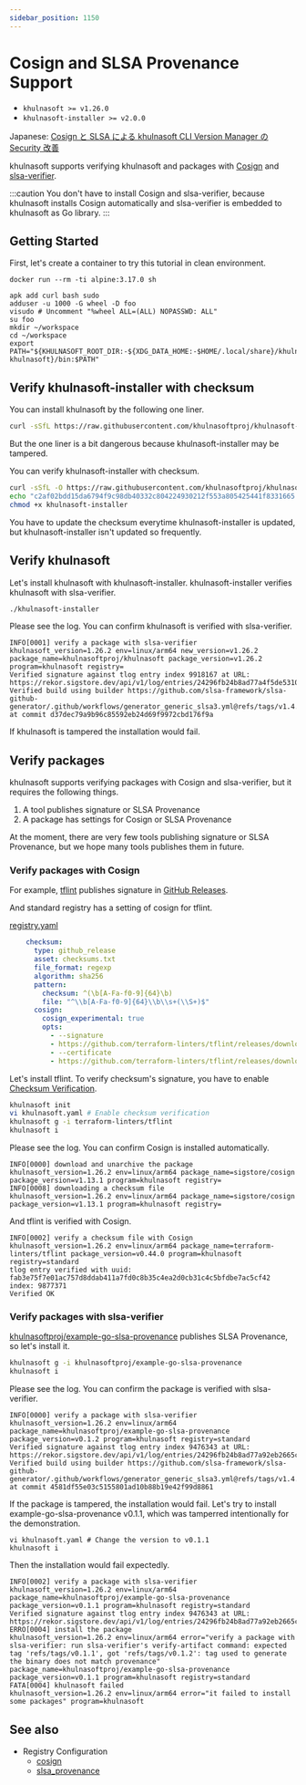 ```yaml
---
sidebar_position: 1150
---
```


# Cosign and SLSA Provenance Support

- `khulnasoft >= v1.26.0`
- `khulnasoft-installer >= v2.0.0`

Japanese: [Cosign と SLSA による khulnasoft CLI Version Manager の Security 改善](https://zenn.dev/shunsuke_suzuki/articles/khulnasoft-cosign-slsa)

khulnasoft supports verifying khulnasoft and packages with [Cosign](https://docs.sigstore.dev/cosign/overview/) and [slsa-verifier](https://github.com/slsa-framework/slsa-verifier).

:::caution
You don't have to install Cosign and slsa-verifier, because khulnasoft installs Cosign automatically and slsa-verifier is embedded to khulnasoft as Go library.
:::

## Getting Started

First, let's create a container to try this tutorial in clean environment.

```
docker run --rm -ti alpine:3.17.0 sh
```

```
apk add curl bash sudo
adduser -u 1000 -G wheel -D foo
visudo # Uncomment "%wheel ALL=(ALL) NOPASSWD: ALL"
su foo
mkdir ~/workspace
cd ~/workspace
export PATH="${KHULNASOFT_ROOT_DIR:-${XDG_DATA_HOME:-$HOME/.local/share}/khulnasoftproj-khulnasoft}/bin:$PATH"
```

## Verify khulnasoft-installer with checksum

You can install khulnasoft by the following one liner.

```sh
curl -sSfL https://raw.githubusercontent.com/khulnasoftproj/khulnasoft-installer/v2.1.1/khulnasoft-installer | bash
```

But the one liner is a bit dangerous because khulnasoft-installer may be tampered.

You can verify khulnasoft-installer with checksum.

```sh
curl -sSfL -O https://raw.githubusercontent.com/khulnasoftproj/khulnasoft-installer/v2.1.1/khulnasoft-installer
echo "c2af02bdd15da6794f9c98db40332c804224930212f553a805425441f8331665  khulnasoft-installer" | sha256sum -c
chmod +x khulnasoft-installer
```

You have to update the checksum everytime khulnasoft-installer is updated, but khulnasoft-installer isn't updated so frequently.

## Verify khulnasoft

Let's install khulnasoft with khulnasoft-installer. khulnasoft-installer verifies khulnasoft with slsa-verifier.

```sh
./khulnasoft-installer
```

Please see the log. You can confirm khulnasoft is verified with slsa-verifier.

```
INFO[0001] verify a package with slsa-verifier           khulnasoft_version=1.26.2 env=linux/arm64 new_version=v1.26.2 package_name=khulnasoftproj/khulnasoft package_version=v1.26.2 program=khulnasoft registry=
Verified signature against tlog entry index 9918167 at URL: https://rekor.sigstore.dev/api/v1/log/entries/24296fb24b8ad77a4f5de5310f955deac79a5e8f16363b66a038bc6436fd330668a2933d69c75228
Verified build using builder https://github.com/slsa-framework/slsa-github-generator/.github/workflows/generator_generic_slsa3.yml@refs/tags/v1.4.0 at commit d37dec79a9b96c85592eb24d69f9972cbd176f9a
```

If khulnasoft is tampered the installation would fail.

## Verify packages

khulnasoft supports verifying packages with Cosign and slsa-verifier, but it requires the following things.

1. A tool publishes signature or SLSA Provenance
1. A package has settings for Cosign or SLSA Provenance

At the moment, there are very few tools publishing signature or SLSA Provenance, but we hope many tools publishes them in future.

### Verify packages with Cosign

For example, [tflint](https://github.com/terraform-linters/tflint) publishes signature in [GitHub Releases](https://github.com/terraform-linters/tflint/releases).

And standard registry has a setting of cosign for tflint.

[registry.yaml](https://github.com/khulnasoftproj/khulnasoft-registry/blob/726e274fade1a6fc71cde029f858893131b38078/pkgs/terraform-linters/tflint/registry.yaml#L11-L25)

```yaml
    checksum:
      type: github_release
      asset: checksums.txt
      file_format: regexp
      algorithm: sha256
      pattern:
        checksum: ^(\b[A-Fa-f0-9]{64}\b)
        file: "^\\b[A-Fa-f0-9]{64}\\b\\s+(\\S+)$"
      cosign:
        cosign_experimental: true
        opts:
          - --signature
          - https://github.com/terraform-linters/tflint/releases/download/{{.Version}}/checksums.txt.keyless.sig
          - --certificate
          - https://github.com/terraform-linters/tflint/releases/download/{{.Version}}/checksums.txt.pem
```

Let's install tflint. To verify checksum's signature, you have to enable [Checksum Verification](/docs/guides/checksum).

```sh
khulnasoft init
vi khulnasoft.yaml # Enable checksum verification
khulnasoft g -i terraform-linters/tflint
khulnasoft i
```

Please see the log. You can confirm Cosign is installed automatically.

```
INFO[0000] download and unarchive the package            khulnasoft_version=1.26.2 env=linux/arm64 package_name=sigstore/cosign package_version=v1.13.1 program=khulnasoft registry=
INFO[0008] downloading a checksum file                   khulnasoft_version=1.26.2 env=linux/arm64 package_name=sigstore/cosign package_version=v1.13.1 program=khulnasoft registry=
```

And tflint is verified with Cosign.

```
INFO[0002] verify a checksum file with Cosign            khulnasoft_version=1.26.2 env=linux/arm64 package_name=terraform-linters/tflint package_version=v0.44.0 program=khulnasoft registry=standard
tlog entry verified with uuid: fab3e75f7e01ac757d8ddab411a7fd0c8b35c4ea2d0cb31c4c5bfdbe7ac5cf42 index: 9877371
Verified OK
```

### Verify packages with slsa-verifier

[khulnasoftproj/example-go-slsa-provenance](https://github.com/khulnasoftproj/example-go-slsa-provenance) publishes SLSA Provenance,
so let's install it.

```sh
khulnasoft g -i khulnasoftproj/example-go-slsa-provenance
khulnasoft i
```

Please see the log. You can confirm the package is verified with slsa-verifier.

```
INFO[0000] verify a package with slsa-verifier           khulnasoft_version=1.26.2 env=linux/arm64 package_name=khulnasoftproj/example-go-slsa-provenance package_version=v0.1.2 program=khulnasoft registry=standard
Verified signature against tlog entry index 9476343 at URL: https://rekor.sigstore.dev/api/v1/log/entries/24296fb24b8ad77a92eb2665ca9575614bc6b0833267eca755ca5d2e8d5a563c2b70c310dad3c0f6
Verified build using builder https://github.com/slsa-framework/slsa-github-generator/.github/workflows/generator_generic_slsa3.yml@refs/tags/v1.4.0 at commit 4581df55e03c5155801ad10b88b19e42f99d8861
```

If the package is tampered, the installation would fail.
Let's try to install example-go-slsa-provenance v0.1.1, which was tamperred intentionally for the demonstration.

```
vi khulnasoft.yaml # Change the version to v0.1.1
khulnasoft i
```

Then the installation would fail expectedly.

```
INFO[0002] verify a package with slsa-verifier           khulnasoft_version=1.26.2 env=linux/arm64 package_name=khulnasoftproj/example-go-slsa-provenance package_version=v0.1.1 program=khulnasoft registry=standard
Verified signature against tlog entry index 9476343 at URL: https://rekor.sigstore.dev/api/v1/log/entries/24296fb24b8ad77a92eb2665ca9575614bc6b0833267eca755ca5d2e8d5a563c2b70c310dad3c0f6
ERRO[0004] install the package                           khulnasoft_version=1.26.2 env=linux/arm64 error="verify a package with slsa-verifier: run slsa-verifier's verify-artifact command: expected tag 'refs/tags/v0.1.1', got 'refs/tags/v0.1.2': tag used to generate the binary does not match provenance" package_name=khulnasoftproj/example-go-slsa-provenance package_version=v0.1.1 program=khulnasoft registry=standard
FATA[0004] khulnasoft failed                                   khulnasoft_version=1.26.2 env=linux/arm64 error="it failed to install some packages" program=khulnasoft
```

## See also

- Registry Configuration
  - [cosign](/docs/reference/registry-config/cosign)
  - [slsa_provenance](/docs/reference/registry-config/slsa-provenance)
